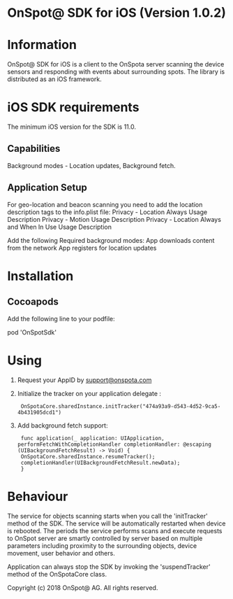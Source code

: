 OnSpot@ SDK for iOS (Version 1.0.2)
========================================

# Information
OnSpot@ SDK for iOS is a client to the OnSpota server scanning the device sensors and responding with events about surrounding spots. 
The library is distributed as an iOS framework.

# iOS SDK requirements

The minimum iOS version for the SDK is 11.0.

## Capabilities

Background modes - Location updates, Background fetch.

## Application Setup

For geo-location and beacon scanning you need to add the location description tags to the info.plist file:
Privacy - Location Always Usage Description
Privacy - Motion Usage Description
Privacy - Location Always and When In Use Usage Description

Add the following Required background modes:
App downloads content from the network
App registers for location updates


# Installation

## Cocoapods

Add the following line to your podfile:

pod 'OnSpotSdk'


# Using

1. Request your AppID by support@onspota.com

2. Initialize the tracker on your application delegate :

		OnSpotaCore.sharedInstance.initTracker("474a93a9-d543-4d52-9ca5-4b431905dcd1")

3. Add background fetch support:

		func application(_ application: UIApplication, performFetchWithCompletionHandler completionHandler: @escaping (UIBackgroundFetchResult) -> Void) {
		OnSpotaCore.sharedInstance.resumeTracker();
		completionHandler(UIBackgroundFetchResult.newData);
		}


# Behaviour

The service for objects scanning starts when you call the 'initTracker' method of the SDK.
The service will be automatically restarted when device is rebooted.
The periods the service performs scans and execute requests to OnSpot server are smartly controlled by server based on multiple parameters including proximity to the surrounding objects, device movement, user behavior and others. 

Application can always stop the SDK by invoking the 'suspendTracker' method of the OnSpotaCore class.


Copyright (c) 2018 OnSpot@ AG. All rights reserved.
